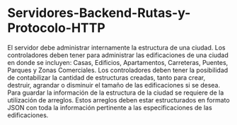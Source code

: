 # Servidores-Backend-Rutas-y-Protocolo-HTTP
El servidor debe administrar internamente la estructura de una ciudad. Los controladores deben tener para administrar las edificaciones de una ciudad en donde se incluyen: Casas, Edificios, Apartamentos, Carreteras, Puentes, Parques y Zonas Comerciales. Los controladores deben tener la posibilidad de contabilizar la cantidad de estructuras creadas, tanto para crear, destruir, agrandar o disminuir el tamaño de las edificaciones si se desea. Para guardar la información de la estructura de la ciudad se requiere de la utilización de arreglos. Estos arreglos deben estar estructurados en formato JSON con toda la información pertinente a las especificaciones de las edificaciones.
